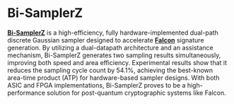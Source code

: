 # Bi-SamplerZ
[**Bi-SamplerZ**](https://arxiv.org/abs/2505.24509) is a high-efficiency, fully hardware-implemented dual-path discrete Gaussian sampler designed to accelerate [**Falcon**](https://falcon-sign.info/) signature generation. By utilizing a dual-datapath architecture and an assistance mechanism, Bi-SamplerZ generates two sampling results simultaneously, improving both speed and area efficiency. Experimental results show that it reduces the sampling cycle count by 54.1%, achieving the best-known area-time product (ATP) for hardware-based sampler designs. With both ASIC and FPGA implementations, Bi-SamplerZ proves to be a high-performance solution for post-quantum cryptographic systems like Falcon.
